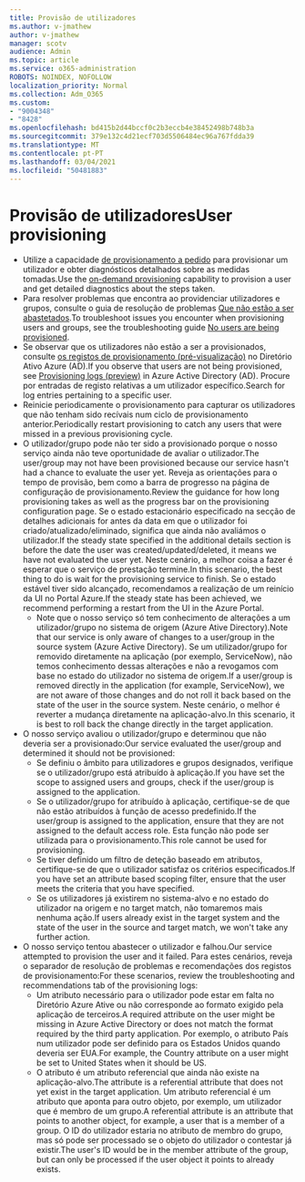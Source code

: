 ```yaml
---
title: Provisão de utilizadores
ms.author: v-jmathew
author: v-jmathew
manager: scotv
audience: Admin
ms.topic: article
ms.service: o365-administration
ROBOTS: NOINDEX, NOFOLLOW
localization_priority: Normal
ms.collection: Adm_O365
ms.custom:
- "9004348"
- "8428"
ms.openlocfilehash: bd415b2d44bccf0c2b3eccb4e38452498b748b3a
ms.sourcegitcommit: 379e132c4d21ecf703d5506484ec96a767fdda39
ms.translationtype: MT
ms.contentlocale: pt-PT
ms.lasthandoff: 03/04/2021
ms.locfileid: "50481883"
---
```

# <a name="user-provisioning"></a><span data-ttu-id="0d4f5-102">Provisão de utilizadores</span><span class="sxs-lookup"><span data-stu-id="0d4f5-102">User provisioning</span></span>

- <span data-ttu-id="0d4f5-103">Utilize a capacidade [de provisionamento a pedido](https://docs.microsoft.com/azure/active-directory/app-provisioning/provision-on-demand) para provisionar um utilizador e obter diagnósticos detalhados sobre as medidas tomadas.</span><span class="sxs-lookup"><span data-stu-id="0d4f5-103">Use the [on-demand provisioning](https://docs.microsoft.com/azure/active-directory/app-provisioning/provision-on-demand) capability to provision a user and get detailed diagnostics about the steps taken.</span></span>
- <span data-ttu-id="0d4f5-104">Para resolver problemas que encontra ao providenciar utilizadores e grupos, consulte o guia de resolução de problemas [Que não estão a ser abastetados](https://docs.microsoft.com/azure/active-directory/app-provisioning/application-provisioning-config-problem-no-users-provisioned).</span><span class="sxs-lookup"><span data-stu-id="0d4f5-104">To troubleshoot issues you encounter when provisioning users and groups, see the troubleshooting guide [No users are being provisioned](https://docs.microsoft.com/azure/active-directory/app-provisioning/application-provisioning-config-problem-no-users-provisioned).</span></span>
- <span data-ttu-id="0d4f5-105">Se observar que os utilizadores não estão a ser a provisionados, consulte [os registos de provisionamento (pré-visualização)](https://docs.microsoft.com/azure/active-directory/reports-monitoring/concept-provisioning-logs) no Diretório Ativo Azure (AD).</span><span class="sxs-lookup"><span data-stu-id="0d4f5-105">If you observe that users are not being provisioned, see [Provisioning logs (preview)](https://docs.microsoft.com/azure/active-directory/reports-monitoring/concept-provisioning-logs) in Azure Active Directory (AD).</span></span> <span data-ttu-id="0d4f5-106">Procure por entradas de registo relativas a um utilizador específico.</span><span class="sxs-lookup"><span data-stu-id="0d4f5-106">Search for log entries pertaining to a specific user.</span></span>
- <span data-ttu-id="0d4f5-107">Reinicie periodicamente o provisionamento para capturar os utilizadores que não tenham sido recívais num ciclo de provisionamento anterior.</span><span class="sxs-lookup"><span data-stu-id="0d4f5-107">Periodically restart provisioning to catch any users that were missed in a previous provisioning cycle.</span></span>
- <span data-ttu-id="0d4f5-108">O utilizador/grupo pode não ter sido a provisionado porque o nosso serviço ainda não teve oportunidade de avaliar o utilizador.</span><span class="sxs-lookup"><span data-stu-id="0d4f5-108">The user/group may not have been provisioned because our service hasn't had a chance to evaluate the user yet.</span></span> <span data-ttu-id="0d4f5-109">Reveja as orientações para o tempo de provisão, bem como a barra de progresso na página de configuração de provisionamento.</span><span class="sxs-lookup"><span data-stu-id="0d4f5-109">Review the guidance for how long provisioning takes as well as the progress bar on the provisioning configuration page.</span></span> <span data-ttu-id="0d4f5-110">Se o estado estacionário especificado na secção de detalhes adicionais for antes da data em que o utilizador foi criado/atualizado/eliminado, significa que ainda não avaliámos o utilizador.</span><span class="sxs-lookup"><span data-stu-id="0d4f5-110">If the steady state specified in the additional details section is before the date the user was created/updated/deleted, it means we have not evaluated the user yet.</span></span> <span data-ttu-id="0d4f5-111">Neste cenário, a melhor coisa a fazer é esperar que o serviço de prestação termine.</span><span class="sxs-lookup"><span data-stu-id="0d4f5-111">In this scenario, the best thing to do is wait for the provisioning service to finish.</span></span> <span data-ttu-id="0d4f5-112">Se o estado estável tiver sido alcançado, recomendamos a realização de um reinício da UI no Portal Azure.</span><span class="sxs-lookup"><span data-stu-id="0d4f5-112">If the steady state has been achieved, we recommend performing a restart from the UI in the Azure Portal.</span></span>
  - <span data-ttu-id="0d4f5-113">Note que o nosso serviço só tem conhecimento de alterações a um utilizador/grupo no sistema de origem (Azure Ative Directory).</span><span class="sxs-lookup"><span data-stu-id="0d4f5-113">Note that our service is only aware of changes to a user/group in the source system (Azure Active Directory).</span></span> <span data-ttu-id="0d4f5-114">Se um utilizador/grupo for removido diretamente na aplicação (por exemplo, ServiceNow), não temos conhecimento dessas alterações e não a revogamos com base no estado do utilizador no sistema de origem.</span><span class="sxs-lookup"><span data-stu-id="0d4f5-114">If a user/group is removed directly in the application (for example, ServiceNow), we are not aware of those changes and do not roll it back based on the state of the user in the source system.</span></span> <span data-ttu-id="0d4f5-115">Neste cenário, o melhor é reverter a mudança diretamente na aplicação-alvo.</span><span class="sxs-lookup"><span data-stu-id="0d4f5-115">In this scenario, it is best to roll back the change directly in the target application.</span></span>
- <span data-ttu-id="0d4f5-116">O nosso serviço avaliou o utilizador/grupo e determinou que não deveria ser a provisionado:</span><span class="sxs-lookup"><span data-stu-id="0d4f5-116">Our service evaluated the user/group and determined it should not be provisioned:</span></span>
  - <span data-ttu-id="0d4f5-117">Se definiu o âmbito para utilizadores e grupos designados, verifique se o utilizador/grupo está atribuído à aplicação.</span><span class="sxs-lookup"><span data-stu-id="0d4f5-117">If you have set the scope to assigned users and groups, check if the user/group is assigned to the application.</span></span>
  - <span data-ttu-id="0d4f5-118">Se o utilizador/grupo for atribuído à aplicação, certifique-se de que não estão atribuídos à função de acesso predefinido.</span><span class="sxs-lookup"><span data-stu-id="0d4f5-118">If the user/group is assigned to the application, ensure that they are not assigned to the default access role.</span></span> <span data-ttu-id="0d4f5-119">Esta função não pode ser utilizada para o provisionamento.</span><span class="sxs-lookup"><span data-stu-id="0d4f5-119">This role cannot be used for provisioning.</span></span>
  - <span data-ttu-id="0d4f5-120">Se tiver definido um filtro de deteção baseado em atributos, certifique-se de que o utilizador satisfaz os critérios especificados.</span><span class="sxs-lookup"><span data-stu-id="0d4f5-120">If you have set an attribute based scoping filter, ensure that the user meets the criteria that you have specified.</span></span>
  - <span data-ttu-id="0d4f5-121">Se os utilizadores já existirem no sistema-alvo e no estado do utilizador na origem e no target match, não tomaremos mais nenhuma ação.</span><span class="sxs-lookup"><span data-stu-id="0d4f5-121">If users already exist in the target system and the state of the user in the source and target match, we won't take any further action.</span></span>
- <span data-ttu-id="0d4f5-122">O nosso serviço tentou abastecer o utilizador e falhou.</span><span class="sxs-lookup"><span data-stu-id="0d4f5-122">Our service attempted to provision the user and it failed.</span></span> <span data-ttu-id="0d4f5-123">Para estes cenários, reveja o separador de resolução de problemas e recomendações dos registos de provisionamento:</span><span class="sxs-lookup"><span data-stu-id="0d4f5-123">For these scenarios, review the troubleshooting and recommendations tab of the provisioning logs:</span></span>
  - <span data-ttu-id="0d4f5-124">Um atributo necessário para o utilizador pode estar em falta no Diretório Azure Ative ou não corresponde ao formato exigido pela aplicação de terceiros.</span><span class="sxs-lookup"><span data-stu-id="0d4f5-124">A required attribute on the user might be missing in Azure Active Directory or does not match the format required by the third party application.</span></span> <span data-ttu-id="0d4f5-125">Por exemplo, o atributo País num utilizador pode ser definido para os Estados Unidos quando deveria ser EUA.</span><span class="sxs-lookup"><span data-stu-id="0d4f5-125">For example, the Country attribute on a user might be set to United States when it should be US.</span></span>
  - <span data-ttu-id="0d4f5-126">O atributo é um atributo referencial que ainda não existe na aplicação-alvo.</span><span class="sxs-lookup"><span data-stu-id="0d4f5-126">The attribute is a referential attribute that does not yet exist in the target application.</span></span> <span data-ttu-id="0d4f5-127">Um atributo referencial é um atributo que aponta para outro objeto, por exemplo, um utilizador que é membro de um grupo.</span><span class="sxs-lookup"><span data-stu-id="0d4f5-127">A referential attribute is an attribute that points to another object, for example, a user that is a member of a group.</span></span> <span data-ttu-id="0d4f5-128">O ID do utilizador estaria no atributo de membro do grupo, mas só pode ser processado se o objeto do utilizador o contestar já existir.</span><span class="sxs-lookup"><span data-stu-id="0d4f5-128">The user's ID would be in the member attribute of the group, but can only be processed if the user object it points to already exists.</span></span>
